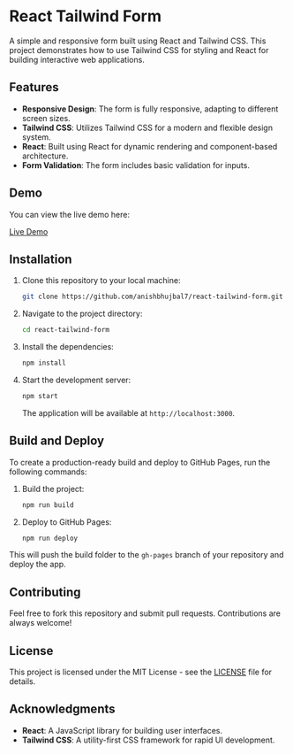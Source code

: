 # React Tailwind Form

A simple and responsive form built using React and Tailwind CSS. This project demonstrates how to use Tailwind CSS for styling and React for building interactive web applications.

## Features

- **Responsive Design**: The form is fully responsive, adapting to different screen sizes.
- **Tailwind CSS**: Utilizes Tailwind CSS for a modern and flexible design system.
- **React**: Built using React for dynamic rendering and component-based architecture.
- **Form Validation**: The form includes basic validation for inputs.
  
## Demo

You can view the live demo here:

[Live Demo](https://anishbhujbal7.github.io/react-tailwind-form/)

## Installation

1. Clone this repository to your local machine:
    ```bash
    git clone https://github.com/anishbhujbal7/react-tailwind-form.git
    ```

2. Navigate to the project directory:
    ```bash
    cd react-tailwind-form
    ```

3. Install the dependencies:
    ```bash
    npm install
    ```

4. Start the development server:
    ```bash
    npm start
    ```

    The application will be available at `http://localhost:3000`.

## Build and Deploy

To create a production-ready build and deploy to GitHub Pages, run the following commands:

1. Build the project:
    ```bash
    npm run build
    ```

2. Deploy to GitHub Pages:
    ```bash
    npm run deploy
    ```

This will push the build folder to the `gh-pages` branch of your repository and deploy the app.

## Contributing

Feel free to fork this repository and submit pull requests. Contributions are always welcome!

## License

This project is licensed under the MIT License - see the [LICENSE](LICENSE) file for details.

## Acknowledgments

- **React**: A JavaScript library for building user interfaces.
- **Tailwind CSS**: A utility-first CSS framework for rapid UI development.

